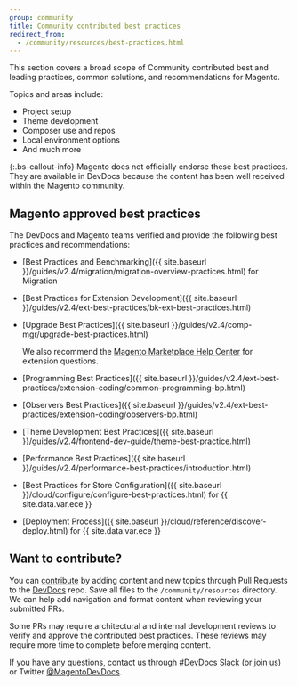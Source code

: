 ```yaml
---
group: community
title: Community contributed best practices
redirect_from: 
  - /community/resources/best-practices.html
---
```


This section covers a broad scope of Community contributed best and leading practices, common solutions, and recommendations for Magento.

Topics and areas include:

*  Project setup
*  Theme development
*  Composer use and repos
*  Local environment options
*  And much more

{:.bs-callout-info}
Magento does not officially endorse these best practices.
They are available in DevDocs because the content has been well received within the Magento community.

## Magento approved best practices

The DevDocs and Magento teams verified and provide the following best practices and recommendations:

*  [Best Practices and Benchmarking]({{ site.baseurl }}/guides/v2.4/migration/migration-overview-practices.html) for Migration
*  [Best Practices for Extension Development]({{ site.baseurl }}/guides/v2.4/ext-best-practices/bk-ext-best-practices.html)
*  [Upgrade Best Practices]({{ site.baseurl }}/guides/v2.4/comp-mgr/upgrade-best-practices.html)

   We also recommend the [Magento Marketplace Help Center](https://marketplacesupport.magento.com/hc/en-us) for extension questions.

*  [Programming Best Practices]({{ site.baseurl }}/guides/v2.4/ext-best-practices/extension-coding/common-programming-bp.html)
*  [Observers Best Practices]({{ site.baseurl }}/guides/v2.4/ext-best-practices/extension-coding/observers-bp.html)
*  [Theme Development Best Practices]({{ site.baseurl }}/guides/v2.4/frontend-dev-guide/theme-best-practice.html)
*  [Performance Best Practices]({{ site.baseurl }}/guides/v2.4/performance-best-practices/introduction.html)
*  [Best Practices for Store Configuration]({{ site.baseurl }}/cloud/configure/configure-best-practices.html) for {{ site.data.var.ece }}
*  [Deployment Process]({{ site.baseurl }}/cloud/reference/discover-deploy.html) for {{ site.data.var.ece }}

## Want to contribute?

You can [contribute](https://github.com/magento/devdocs/blob/master/.github/CONTRIBUTING.md) by adding content and new topics through Pull Requests to the [DevDocs](https://github.com/magento/devdocs) repo. Save all files to the `/community/resources` directory. We can help add navigation and format content when reviewing your submitted PRs.

Some PRs may require architectural and internal development reviews to verify and approve the contributed best practices. These reviews may require more time to complete before merging content.

If you have any questions, contact us through [#DevDocs Slack](https://magentocommeng.slack.com/archives/CAN932A3H) (or [join us](https://t.co/9HImUyCmyh)) or Twitter [@MagentoDevDocs](https://twitter.com/MagentoDevDocs).
